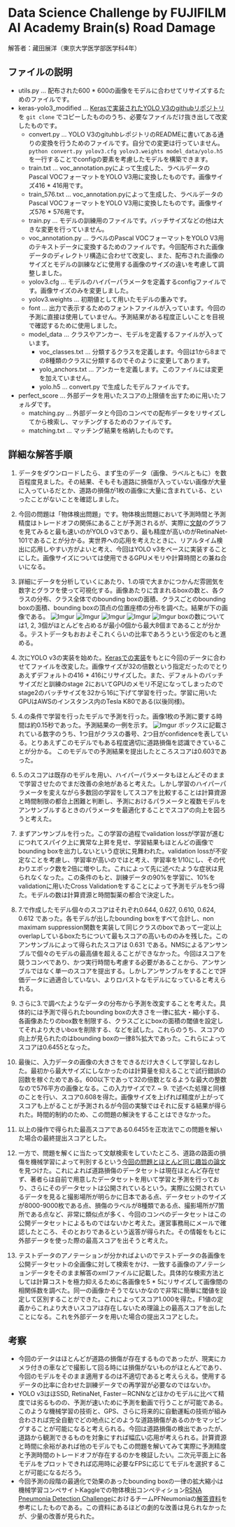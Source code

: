 # Data Science Challenge by FUJIFILM AI Academy Brain(s) Road Damage

解答者：藏田展洋（東京大学医学部医学科4年）

## ファイルの説明
- utils.py ... 配布された600 * 600の画像をモデルに合わせてリサイズするためのファイルです。
- keras-yolo3_modified ... [Kerasで実装されたYOLO V3のgithubリポジトリ](https://github.com/qqwweee/keras-yolo3)を `git clone` でコピーしたもののうち、必要なファイルだけ抜き出して改変したものです。
  - convert.py ... YOLO V3のgituhbレポジトリのREADMEに書いてある通りの変換を行うためのファイルです。自分での変更は行っていません。 `python convert.py yolov3.cfg yolov3.weights model_data/yolo.h5` を一行することでconfigの要素を考慮したモデルを構築できます。
  - train.txt ... voc_annotation.pyによって生成した、ラベルデータのPascal VOCフォーマットをYOLO V3用に変換したものです。画像サイズ416 * 416用です。
  - train_576.txt ... voc_annotation.pyによって生成した、ラベルデータのPascal VOCフォーマットをYOLO V3用に変換したものです。画像サイズ576 * 576用です。
  - train.py ... モデルの訓練用のファイルです。バッチサイズなどの他は大きな変更を行っていません。
  - voc_annotation.py ... ラベルのPascal VOCフォーマットをYOLO V3用のテキストデータに変換するためのファイルです。今回配布された画像データのディレクトリ構造に合わせて改変し、また、配布された画像のサイズとモデルの訓練などに使用する画像のサイズの違いを考慮して調整しました。
  - yolov3.cfg ... モデルのハイパーパラメータを定義するconfigファイルです。画像サイズのみを変更しました。
  - yolov3.weights ... 初期値として用いたモデルの重みです。
  - font ... 出力で表示するためのフォントファイルが入っています。今回の予測に直接は使用していません。予測結果がある程度正しいことを目視で確認するために使用しました。
  - model_data ... クラスやアンカー、モデルを定義するファイルが入っています。
    - voc_classes.txt ... 分類するクラスを定義します。今回は1から8までの8種類のクラスに分類するのでそのように変更してあります。
    - yolo_anchors.txt ... アンカーを定義します。このファイルには変更を加えていません。
    - yolo.h5 ... convert.py で生成したモデルファイルです。
- perfect_score ... 外部データを用いたスコアの上限値を出すために用いたフォルダです。
    - matching.py ... 外部データと今回のコンペでの配布データをリサイズしてから検索し、マッチングするためのファイルです。
    - matching.txt ... マッチング結果を格納したものです。

## 詳細な解答手順

1. データをダウンロードしたら、まず生のデータ（画像、ラベルともに）を数百程度見ました。その結果、そもそも道路に損傷が入っていない画像が大量に入っているだとか、道路の損傷が1枚の画像に大量に含まれている、といったことがないことを確認しました。

2. 今回の問題は「物体検出問題」です。物体検出問題において予測時間と予測精度はトレードオフの関係にあることが予測されるが、実際に[文献](https://pjreddie.com/media/files/papers/YOLOv3.pdf)のグラフを見てみると最も速いのがYOLO v3であり、最も精度が高いのがRetinaNet-101であることが分かる。実世界への応用を考えたときに、リアルタイム検出に応用しやすい方がよいと考え、今回はYOLO v3をベースに実装することにした。画像サイズについては使用できるGPUメモリや計算時間との兼ね合いになる。

3. 詳細にデータを分析していくにあたり、1.の項で大まかにつかんだ雰囲気を数字とグラフを使って可視化する。画像あたりに含まれるboxの数と、各クラスの分布、クラス全体でのbounding boxの面積、クラスごとのbounding boxの面積、bounding boxの頂点の位置座標の分布を調べた。結果が下の画像である。
![Imgur](https://i.imgur.com/U3Gf7f7.png)
![Imgur](https://i.imgur.com/HGP7TKK.png)
![Imgur](https://i.imgur.com/BfwEVL3.png)
![Imgur](https://i.imgur.com/YI5lBt8.png)
![Imgur](https://i.imgur.com/8YzQeid.png)
boxの数については1, 2, 3個がほとんどを占めるが最小0個から最大8個まであることが分かる。テストデータもおおよそこれくらいの比率であろうという仮定のもと進める。

4. 次にYOLO v3の実装を始めた。[Kerasでの実装](https://github.com/qqwweee/keras-yolo3)をもとに今回のデータに合わせてファイルを改変した。画像サイズが32の倍数という指定だったのでとりあえずデフォルトの416 * 416にリサイズした。また、デフォルトのバッチサイズだと訓練のstage 2においてGPUのメモリ不足になってしまったのでstage2のバッチサイズを32から16に下げて学習を行った。学習に用いたGPUはAWSのインスタンス内のTesla K80である(以後同様)。

5. 4.の条件で学習を行ったモデルで予測を行った。画像1枚の予測に要する時間は約0.15秒であった。予測結果の一例を示す。
![Imgur](https://i.imgur.com/VlEVwwB.jpg)
ボックスに記載されている数字のうち、1つ目がクラスの番号、2つ目がconfidenceを表している。とりあえずこのモデルでもある程度適切に道路損傷を認識できていることが分かる。
このモデルでの予測結果を提出したところスコアは0.603であった。

6. 5.のスコアは既存のモデルを用い、ハイパーパラメータもほとんどそのままで学習させたのでまだ改善の余地があると考えた。しかし学習のハイパーパラメータを変えながら多数回の学習をしてスコアを比較することは計算資源と時間制限の都合上困難と判断し、予測におけるパラメータと複数モデルをアンサンブルするときのパラメータを最適化することでスコアの向上を図ろうと考えた。

7. まずアンサンブルを行った。この学習の過程でvalidation lossが学習が進むにつれてスパイク上に異常な上昇を見せ、学習結果もほとんどの画像でbounding boxを出力しないという症状に見舞われた。validation lossが不安定なことを考慮し、学習率が高いのではと考え、学習率を1/10にし、その代わりエポック数を2倍に増やした。これによって先に述べたような症状は見られなくなった。この条件のもと、訓練データの90%を学習に、10%をvalidationに用いたCross Validationをすることによって予測モデルを5つ得た。モデルの数は計算資源と時間製薬の都合で決定した。

8. 7.で作成したモデル個々のスコアはそれぞれ0.644, 0.627, 0.610, 0.624, 0.612 であった。各モデルが出したbounding boxをすべて合計し、non maximam suppression関数を実装して同じクラスのboxであって一定以上overlapしているboxたちについて最もスコアの高いもののみを残した。このアンサンブルによって得られたスコアは 0.631 である。NMSによるアンサンブルで個々のモデルの最高値を超えることができなかった。今回はスコアを競うコンペであり、かつ実行時間も考慮する必要があることから、アンサンブルではなく単一のスコアを提出する。しかしアンサンブルをすることで評価データに過適合していない、よりロバストなモデルになっていると考えられる。

9. さらに3.で調べたようなデータの分布から予測を改変することを考えた。具体的には予測で得られたbounding boxの大きさを一律に拡大・縮小する、各画像あたりのbox数を制限する、クラスごとにboxの面積の閾値を設定してそれより大きいboxを削除する、などを試した。これらのうち、スコアの向上が見られたのはbounding boxの一律8%拡大であった。これらによってスコアは0.6455となった。

10. 最後に、入力データの画像の大きさをできるだけ大きくして学習しなおした。最初から最大サイズにしなかったのは計算量を抑えることで試行錯誤の回数を稼ぐためである。600以下であって32の倍数となるような最大の整数なので576平方の画像となる。この入力サイズで7. ~ 9. で述べた処理と同様のことを行い、スコア0.608を得た。画像サイズを上げれば精度が上がってスコアも上がることが予測されるが今回の実験ではそれに反する結果が得られた。時間的制約のため、この問題の解決をすることはできなかった。

11. 以上の操作で得られた最高スコアである0.6455を正攻法でこの問題を解いた場合の最終提出スコアとした。

12. 一方で、問題を解くに当たって文献検索をしていたところ、道路の路面の損傷を機械学習によって判別するという[今回の問題とほとんど同じ趣旨の論文](https://arxiv.org/abs/1801.09454)を見つけた。これによれば道路損傷のデータセットは現在ほとんど存在せず、著者らは自前で用意したデータセットを用いて学習と予測を行っており、さらにそのデータセットは公開されているという。実際に公開されているデータを見ると撮影場所が明らかに日本である点、データセットのサイズが8000-9000枚である点、損傷のラベルが8種類である点、撮影場所が7箇所である点など、非常に類似点が多く、今回のコンペのデータセットはこの公開データセットによるものではないかと考えた。運営事務局にメールで確認したところ、そのとおりであるという返答が得られた。その情報をもとに外部データを使った際の最高スコアを出そうと考えた。

13. テストデータのアノテーションが分かればよいのでテストデータの各画像を公開データセットの全画像に対して検索をかけ、一致する画像のアノテーションデータをそのまま解答のxmlファイルに記載した。具体的な検索方法としては計算コストを極力抑えるために各画像を5 * 5にリサイズして画像間の相関係数を調べた。同一の画像かそうでないかなので非常に簡単に閾値を設定して区別することができた。これによってスコア1.000を得た。F1値の定義からこれより大きいスコアは存在しないため理論上の最高スコアを出したことになる。これを外部データを用いた場合の提出スコアとした。

## 考察
- 今回のデータはほとんどが道路の損傷が存在するものであったが、現実にカメラ付きの車などで撮影して回る時には損傷がないものがほとんどであり、今回のモデルをそのまま適用するのは不適切であると考えらえる。使用するデータの比率に合わせた訓練データでの再学習が必要なのではないか。
- YOLO v3はほSSD, RetinaNet, Faster－RCNNなどほかのモデルに比べて精度では劣るものの、予測が速いために予測を動画で行うことが可能である。このような機械学習の技術と、GPS、さらに将来的に自動運転の技術が組み合わされば完全自動でどの地点にどのような道路損傷があるのかをマッピングすることが可能になると考えられる。今回は道路損傷の検出であったが、道路から観測できるものを対象にすれば幅広い応用が考えられる。計算資源と時間に余裕があれば他のモデルでもこの問題を解いてみて実際に予測精度と予測時間のトレードオフが存在するのかを検証したい。二次元平面上に各モデルをプロットできれば応用時に必要なFPSに応じてモデルを選択することが可能になるだろう。
- 今回予測の段階の最適化で効果のあったbounding boxの一律の拡大縮小は機械学習コンペサイトKaggleでの物体検出コンペティション[RSNA Pneumonia Detection Challenge](https://www.kaggle.com/c/rsna-pneumonia-detection-challenge)におけるチームPFNeumoniaの[解答資料](https://www.slideshare.net/pfi/rsna-th-place-solution-pfneumonia)を参考にしたものである。この資料にあるほどの劇的な改善は見られなかったが、少量の改善が見られた。